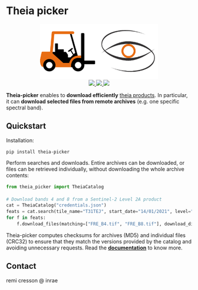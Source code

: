 # Theia picker

<p align="center">
<img src="doc/forklift.png" width="320px">
<br>
<a href="https://gitlab.irstea.fr/umr-tetis/theia-picker/-/releases">
<img src="https://gitlab.irstea.fr/umr-tetis/theia-picker/-/badges/release.svg">
</a>
<a href="https://gitlab.irstea.fr/umr-tetis/theia-picker/-/commits/main">
<img src="https://gitlab.irstea.fr/umr-tetis/theia-picker/badges/main/pipeline.svg">
</a>
<a href="LICENSE">
<img src="https://img.shields.io/badge/License-Apache%202.0-blue.svg">
</a>
</p>

**Theia-picker** enables to **download efficiently** 
[theia products](https://www.theia-land.fr/en/products/).
In particular, it can **download selected files from remote 
archives** (e.g. one specific spectral band).

## Quickstart

Installation:

```commandline
pip install theia-picker
```

Perform searches and downloads. Entire archives can be downloaded, or files can 
be retrieved individually, without downloading the whole archive contents:

```python
from theia_picker import TheiaCatalog

# Download bands 4 and 8 from a Sentinel-2 Level 2A product
cat = TheiaCatalog("credentials.json")
feats = cat.search(tile_name="T31TEJ", start_date="14/01/2021", level="LEVEL2A")
for f in feats:
    f.download_files(matching=["FRE_B4.tif", "FRE_B8.tif"], download_dir="/tmp")
```

Theia-picker computes checksums for archives (MD5) and individual files (CRC32) 
to ensure that they match the versions provided by the catalog and avoiding 
unnecessary requests. 
Read the **[documentation](https://cdos-pub.pages.mia.inra.fr/theia-picker)** 
to know more.


## Contact

remi cresson @ inrae
